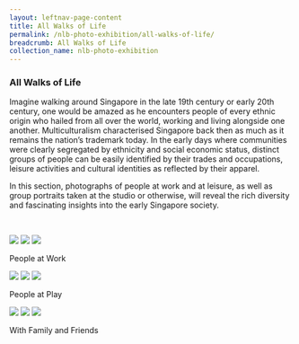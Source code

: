 ```yaml
---
layout: leftnav-page-content
title: All Walks of Life
permalink: /nlb-photo-exhibition/all-walks-of-life/
breadcrumb: All Walks of Life
collection_name: nlb-photo-exhibition
---
```


### **All Walks of Life**

Imagine walking around Singapore in the late 19th century or early 20th century, one would be amazed as he encounters people of every ethnic origin who hailed from all over the world, working and living alongside one another. Multiculturalism characterised Singapore back then as much as it remains the nation’s trademark today. In the early days where communities were clearly segregated by ethnicity and social economic status, distinct groups of people can be easily identified by their trades and occupations, leisure activities and cultural identities as reflected by their apparel.

In this section, photographs of people at work and at leisure, as well as group portraits taken at the studio or otherwise, will reveal the rich diversity and fascinating insights into the early Singapore society.

<p>&nbsp;</p>

<div class="category-stacked-area">
  
<div class="photo-stacked-wrap">
  <div class="photos">
    <img class="photo-lv-1" src="/images/all-walks-of-life/work-photo-stack-1.png">
    <img class="photo-lv-2" src="/images/all-walks-of-life/work-photo-stack-2.png">
    <img class="photo-lv-3" src="/images/all-walks-of-life/work-photo-stack-3.png">
  </div>
  <p>People at Work</p>
  <a class="cover" href="/nlb-photo-exhibition/places-of-power-and-worship/people-at-work"></a>
</div> 
  
<div class="photo-stacked-wrap">
  <div class="photos">
    <img class="photo-lv-1" src="/images/all-walks-of-life/play-photo-stack-1.png">
    <img class="photo-lv-2" src="/images/all-walks-of-life/play-photo-stack-2.png">
    <img class="photo-lv-3" src="/images/all-walks-of-life/play-photo-stack-3.png">
  </div>
  <p>People at Play</p>
  <a class="cover" href="/nlb-photo-exhibition/places-of-power-and-worship/people-at-play/"></a>
</div>

</div>

<div class="category-stacked-area">
  
<div class="photo-stacked-wrap">
  <div class="photos">
    <img class="photo-lv-1" src="/images/all-walks-of-life/family-photo-stack-1.png">
    <img class="photo-lv-2" src="/images/all-walks-of-life/family-photo-stack-2.png">
    <img class="photo-lv-3" src="/images/all-walks-of-life/family-photo-stack-3.png">
  </div>
  <p>With Family and Friends</p>
  <a class="cover" href="/nlb-photo-exhibition/places-of-power-and-worship/with-family-and-friends/"></a>
</div> 

</div>

